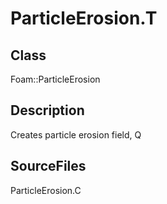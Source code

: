 # ParticleErosion.T 
## Class
Foam::ParticleErosion

## Description
Creates particle erosion field, Q

## SourceFiles
ParticleErosion.C

